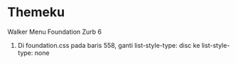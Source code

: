 # Themeku
Walker Menu Foundation Zurb 6

1. Di foundation.css pada baris 558, ganti  list-style-type: disc ke  list-style-type: none
